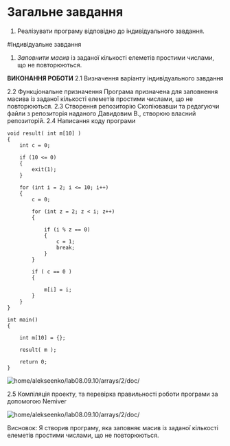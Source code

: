 # Загальне завдання
1. Реалізувати програму відповідно до індивідуального завдання.

#Індивідуальне завдання
1. *Заповнити масив* із заданої кількості елеметів простими числами, що не повторюються.

**ВИКОНАННЯ РОБОТИ**
2.1 Визначення варіанту індивідуального завдання

2.2 Функціональне призначення
	Програма призначена для заповнення масивa із заданої кількості елеметів простими числами, що не повторюються.
2.3 Створення репозиторію
	Скопіювавши та редагуючи файли з репозиторія наданого Давидовим В., створюю власний репозиторій.
2.4 Написання коду програми
```
void result( int m[10] )
{
    int c = 0; 

    if (10 <= 0) 
    {
        exit(1);
    }

    for (int i = 2; i <= 10; i++)
    { 
        c = 0; 
        
        for (int z = 2; z < i; z++)
        {

            if (i % z == 0)
            {
                c = 1;
                break;
            }
        }
         
        if ( c == 0 )
        {
            
            m[i] = i;
        }       
    }
}

int main()
{

    int m[10] = {};
    
    result( m );

    return 0;
}
```

![home/alekseenko/lab08.09.10/arrays/2/doc/](6.2.png)

2.5 Компіляція проекту, та перевірка правильності роботи програми за допомогою Nemiver

![home/alekseenko/lab08.09.10/arrays/2/doc/](nemiver6.2.png)

Висновок:
Я створив програму, яка заповняє масив із заданої кількості елеметів простими числами, що не повторюються.